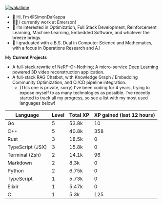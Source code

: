 
[![wakatime](https://wakatime.com/badge/user/50e6c678-94a9-4739-af51-360aeb113c51.svg)](https://wakatime.com/@50e6c678-94a9-4739-af51-360aeb113c51)

- 👋 Hi, I’m @SimonDaKappa
- 🧑‍💼 I currently work at Emerson!
- 👀 I’m interested in Optimization, Full Stack Development, Reinforcement Learning, Machine Learning, Embedded Software, and whatever the breeze brings.
- 🌱 I graduated with a B.S. Dual in Computer Science and Mathematics, with a focus in Operations Research and A.I

My **Current Projects** 
- A full-stack rewrite of NeRF-Or-Nothing; A micro-service Deep Learning powered 3D video reconstruction application.
- A full-stack RAG Chatbot, with Knowledge Graph / Embedding Community Optimization, and CI/CD pipeline integration.
  - (This one is private, sorry)
I've been coding for 4 years, trying to expose myself to as many technologies as possible. I've recently started to track all my progress, so see
a list with my most used languages below!

| Language | Level | Total XP | XP gained (last 12 hours) |
| --- | --- | --- | --- |
| Go | 5 | 53.8k | 10 |
| C++ | 5 | 40.8k | 358 |
| Rust | 3 | 18.5k | 0 |
| TypeScript (JSX) | 3 | 15.8k | 0 |
| Terminal (Zsh) | 2 | 14.1k | 96 |
| Markdown | 2 | 8.3k | 0 |
| Python | 2 | 6.75k | 0 |
| TypeScript | 1 | 5.73k | 0 |
| Elixir | 1 | 5.47k | 0 |
| C | 1 | 5.3k | 125 |